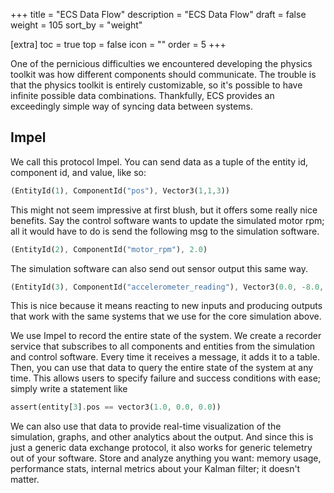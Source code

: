 +++
title = "ECS Data Flow"
description = "ECS Data Flow"
draft = false
weight = 105
sort_by = "weight"

[extra]
toc = true
top = false
icon = ""
order = 5
+++

One of the pernicious difficulties we encountered developing the physics toolkit was how different components should communicate.
The trouble is that the physics toolkit is entirely customizable, so it's possible to have infinite possible data combinations.
Thankfully, ECS provides an exceedingly simple way of syncing data between systems.

## Impel
 We call this protocol Impel. You can send data as a tuple of the entity id, component id, and value, like so:

```rust
(EntityId(1), ComponentId("pos"), Vector3(1,1,3))
```

This might not seem impressive at first blush, but it offers some really nice benefits. Say the control software wants to update the simulated motor rpm; all it would have to do is send the following msg to the simulation software.

```rust
(EntityId(2), ComponentId("motor_rpm"), 2.0)
```

The simulation software can also send out sensor output this same way.

```rust
(EntityId(3), ComponentId("accelerometer_reading"), Vector3(0.0, -8.0, 0.0))
```

This is nice because it means reacting to new inputs and producing outputs that work with the same systems that we use for the core simulation above.

We use Impel to record the entire state of the system. We create a recorder service that subscribes to all components and entities from the simulation and control software. Every time it receives a message, it adds it to a table. Then, you can use that data to query the entire state of the system at any time. This allows users to specify failure and success conditions with ease; simply write a statement like

```rust
assert(entity[3].pos == vector3(1.0, 0.0, 0.0))
```

We can also use that data to provide real-time visualization of the simulation, graphs, and other analytics about the output. And since this is just a generic data exchange protocol, it also works for generic telemetry out of your software. Store and analyze anything you want: memory usage, performance stats, internal metrics about your Kalman filter; it doesn't matter.
